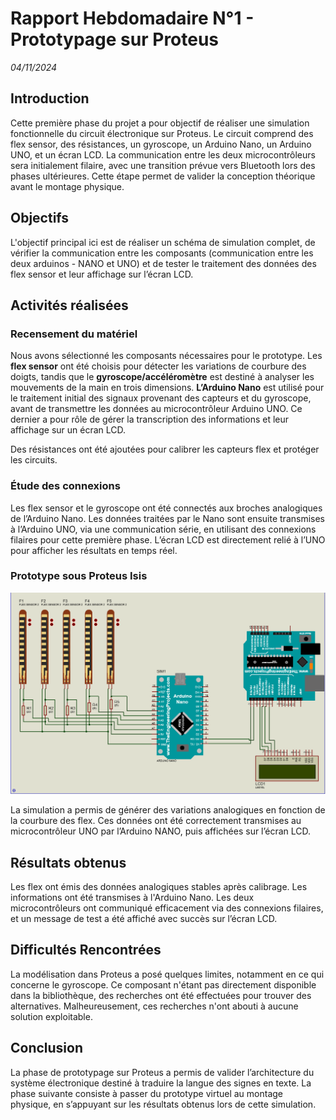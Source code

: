 # Rapport Hebdomadaire N°1 - Prototypage sur Proteus  
_04/11/2024_

## Introduction
Cette première phase du projet a pour objectif de réaliser une simulation fonctionnelle du circuit électronique sur Proteus. Le circuit comprend des flex sensor, des résistances, un gyroscope, un Arduino Nano, un Arduino UNO, et un écran LCD. La communication entre les deux microcontrôleurs sera initialement filaire, avec une transition prévue vers Bluetooth lors des phases ultérieures. Cette étape permet de valider la conception théorique avant le montage physique.

## Objectifs
L'objectif principal ici est de réaliser un schéma de simulation complet, de vérifier la communication entre les composants (communication entre les deux arduinos - NANO et UNO) et de tester le traitement des données des flex sensor et leur affichage sur l’écran LCD.

## Activités réalisées

### Recensement du matériel
Nous avons sélectionné les composants nécessaires pour le prototype. Les **flex sensor** ont été choisis pour détecter les variations de courbure des doigts, tandis que le **gyroscope/accéléromètre** est destiné à analyser les mouvements de la main en trois dimensions. **L’Arduino Nano** est utilisé pour le traitement initial des signaux provenant des capteurs et du gyroscope, avant de transmettre les données au microcontrôleur Arduino UNO. Ce dernier a pour rôle de gérer la transcription des informations et leur affichage sur un écran LCD.

Des résistances ont été ajoutées pour calibrer les capteurs flex et protéger les circuits.

### Étude des connexions
Les flex sensor et le gyroscope ont été connectés aux broches analogiques de l’Arduino Nano. Les données traitées par le Nano sont ensuite transmises à l’Arduino UNO, via une communication série, en utilisant des connexions filaires pour cette première phase. L’écran LCD est directement relié à l’UNO pour afficher les résultats en temps réel.

### Prototype sous Proteus Isis

![Prototype sous Proteus](images/ElectroProjet1.PNG)

La simulation a permis de générer des variations analogiques en fonction de la courbure des flex. Ces données ont été correctement transmises au microcontrôleur UNO par l’Arduino NANO, puis affichées sur l’écran LCD.

## Résultats obtenus
Les flex ont émis des données analogiques stables après calibrage. Les informations ont été transmises à l'Arduino Nano. Les deux microcontrôleurs ont communiqué efficacement via des connexions filaires, et un message de test a été affiché avec succès sur l’écran LCD.

## Difficultés Rencontrées
La modélisation dans Proteus a posé quelques limites, notamment en ce qui concerne le gyroscope. Ce composant n'étant pas directement disponible dans la bibliothèque, des recherches ont été effectuées pour trouver des alternatives. Malheureusement, ces recherches n'ont abouti à aucune solution exploitable.

## Conclusion
La phase de prototypage sur Proteus a permis de valider l’architecture du système électronique destiné à traduire la langue des signes en texte. La phase suivante consiste à passer du prototype virtuel au montage physique, en s’appuyant sur les résultats obtenus lors de cette simulation.
